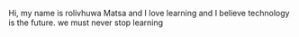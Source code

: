 Hi, my name is rolivhuwa Matsa and I love learning and I believe technology is the future. we must never stop learning
